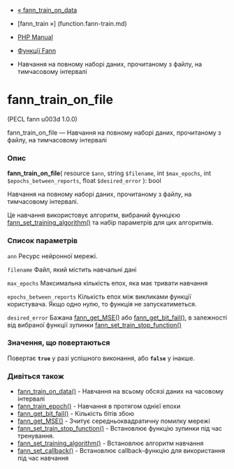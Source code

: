 - [« fann_train_on_data](function.fann-train-on-data.md)
- [fann_train »] (function.fann-train.md)

- [PHP Manual](index.md)
- [Функції Fann](ref.fann.md)
- Навчання на повному наборі даних, прочитаному з файлу, на тимчасовому
інтервалі

# fann_train_on_file

(PECL fann u003d 1.0.0)

fann_train_on_file — Навчання на повному наборі даних, прочитаному з
файлу, на тимчасовому інтервалі

### Опис

**fann_train_on_file**(
resource `$ann`,
string `$filename`,
int `$max_epochs`,
int `$epochs_between_reports`,
float `$desired_error`
): bool

Навчання на повному наборі даних, прочитаному з файлу, на тимчасовому
інтервалі.

Це навчання використовує алгоритм, вибраний функцією
[fann_set_training_algorithm()](function.fann-set-training-algorithm.md)
та набір параметрів для цих алгоритмів.

### Список параметрів

`ann`
Ресурс нейронної мережі.

`filename`
Файл, який містить навчальні дані

`max_epochs`
Максимальна кількість епох, яка має тривати навчання

`epochs_between_reports`
Кількість епох між викликами функції користувача. Якщо одно
нулю, то функція не запускатиметься.

`desired_error`
Бажана [fann_get_MSE()](function.fann-get-mse.md) або
[fann_get_bit_fail()](function.fann-get-bit-fail.md), в залежності від
вибраної функції зупинки
[fann_set_train_stop_function()](function.fann-set-train-stop-function.md)

### Значення, що повертаються

Повертає **`true`** у разі успішного виконання, або **`false`** у
інакше.

### Дивіться також

- [fann_train_on_data()](function.fann-train-on-data.md) - Навчання
на всьому обсязі даних на часовому інтервалі
- [fann_train_epoch()](function.fann-train-epoch.md) - Навчання в
протягом однієї епохи
- [fann_get_bit_fail()](function.fann-get-bit-fail.md) - Кількість
бітів збою
- [fann_get_MSE()](function.fann-get-mse.md) - Зчитує
середньоквадратичну помилку мережі
- [fann_set_train_stop_function()](function.fann-set-train-stop-function.md) -
Встановлює функцію зупинки під час тренування.
- [fann_set_training_algorithm()](function.fann-set-training-algorithm.md) -
Встановлює алгоритм навчання
- [fann_set_callback()](function.fann-set-callback.md) -
Встановлює callback-функцію для використання під час навчання
